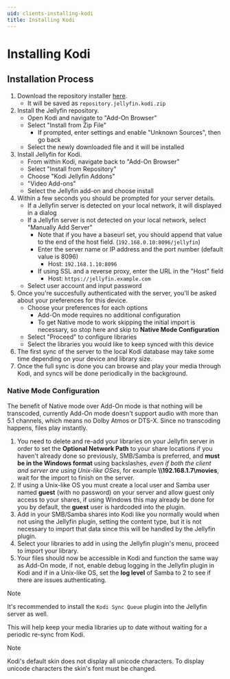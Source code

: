 ```yaml
---
uid: clients-installing-kodi
title: Installing Kodi
---
```


# Installing Kodi

## Installation Process

1. Download the repository installer [here](https://repo.jellyfin.org/releases/client/kodi/repository.jellyfin.kodi.zip).
    * It will be saved as `repository.jellyfin.kodi.zip`
2. Install the Jellyfin repository.
    * Open Kodi and navigate to "Add-On Browser"
    * Select "Install from Zip File"
        * If prompted, enter settings and enable "Unknown Sources", then go back
    * Select the newly downloaded file and it will be installed
3. Install Jellyfin for Kodi.
    * From within Kodi, navigate back to "Add-On Browser"
    * Select "Install from Repository"
    * Choose "Kodi Jellyfin Addons"
    * "Video Add-ons"
    * Select the Jellyfin add-on and choose install
4. Within a few seconds you should be prompted for your server details.
    * If a Jellyfin server is detected on your local network, it will displayed in a dialog
    * If a Jellyfin server is not detected on your local network, select "Manually Add Server"
        * Note that if you have a baseurl set, you should append that value to the end of the host field. (`192.168.0.10:8096/jellyfin`)
        * Enter the server name or IP address and the port number (default value is 8096)
            * Host: `192.168.1.10:8096`
        * If using SSL and a reverse proxy, enter the URL in the "Host" field
            * Host: `https://jellyfin.example.com`
    * Select user account and input password
5. Once you're succesfully authenticated with the server, you'll be asked about your preferences for this device.
    * Choose your preferences for each options
      * Add-On mode requires no additional configuration
      * To get Native mode to work skipping the initial import is necessary, so stop here and skip to **Native Mode Configuration**
    * Select "Proceed" to configure libraries
    * Select the libraries you would like to keep synced with this device
6. The first sync of the server to the local Kodi database may take some time depending on your device and library size.
7. Once the full sync is done you can browse and play your media through Kodi, and syncs will be done periodically in the background.

### Native Mode Configuration

The benefit of Native mode over Add-On mode is that nothing will be transcoded, currently Add-On mode doesn't support audio with more than 5.1 channels, which means no Dolby Atmos or DTS-X. Since no transcoding happens, files play instantly.

1. You need to delete and re-add your libraries on your Jellyfin server in order to set the **Optional Network Path** to your share locations if you haven't already done so previously, SMB/Samba is preferred, and **must be in the Windows format** using backslashes, *even if both the client and server are using Unix-like OSes*, for example **\\\192.168.1.7\movies**, wait for the import to finish on the server.
2. If using a Unix-like OS you must create a local user and Samba user named **guest** (with no password) on your server and allow guest only access to your shares, if using Windows this may already be done for you by default, the **guest** user is hardcoded into the plugin.
3. Add in your SMB/Samba shares into Kodi like you normally would when not using the Jellyfin plugin, setting the content type, but it is not necessary to import that data since this will be handled by the Jellyfin plugin.
4. Select your libraries to add in using the Jellyfin plugin's menu, proceed to import your library.
5. Your files should now be accessible in Kodi and function the same way as Add-On mode, if not, enable debug logging in the Jellyfin plugin in Kodi and if in a Unix-like OS, set the **log level** of Samba to 2 to see if there are issues authenticating.

> [!NOTE]
> It's recommended to install the `Kodi Sync Queue` plugin into the Jellyfin server as well.

This will help keep your media libraries up to date without waiting for a periodic re-sync from Kodi.

> [!NOTE]
> Kodi's default skin does not display all unicode characters. To display unicode characters the skin's font must be changed.